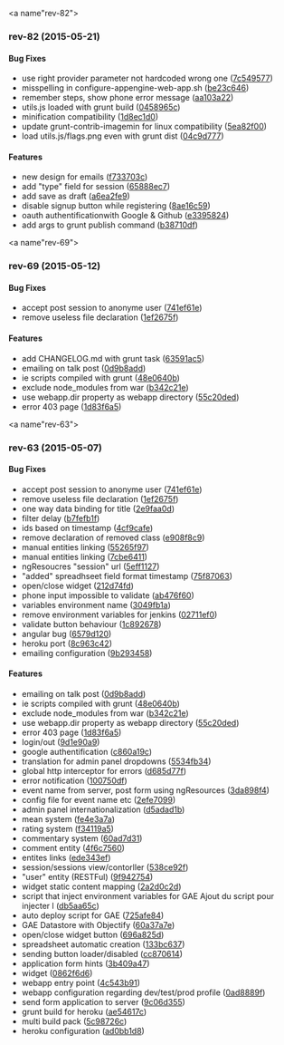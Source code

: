 <a name"rev-82"></a>
### rev-82 (2015-05-21)


#### Bug Fixes

* use right provider parameter not hardcoded wrong one ([7c549577](https://github.com/SII-Nantes/callForPaper/commit/7c549577))
* misspelling in configure-appengine-web-app.sh ([be23c646](https://github.com/SII-Nantes/callForPaper/commit/be23c646))
* remember steps, show phone error message ([aa103a22](https://github.com/SII-Nantes/callForPaper/commit/aa103a22))
* utils.js loaded with grunt build ([0458965c](https://github.com/SII-Nantes/callForPaper/commit/0458965c))
* minification compatibility ([1d8ec1d0](https://github.com/SII-Nantes/callForPaper/commit/1d8ec1d0))
* update grunt-contrib-imagemin for linux compatibility ([5ea82f00](https://github.com/SII-Nantes/callForPaper/commit/5ea82f00))
* load utils.js/flags.png even with grunt dist ([04c9d777](https://github.com/SII-Nantes/callForPaper/commit/04c9d777))


#### Features

* new design for emails ([f733703c](https://github.com/SII-Nantes/callForPaper/commit/f733703c))
* add "type" field for session ([65888ec7](https://github.com/SII-Nantes/callForPaper/commit/65888ec7))
* add save as draft ([a6ea2fe9](https://github.com/SII-Nantes/callForPaper/commit/a6ea2fe9))
* disable signup button while registering ([8ae16c59](https://github.com/SII-Nantes/callForPaper/commit/8ae16c59))
* oauth authentificationwith Google & Github ([e3395824](https://github.com/SII-Nantes/callForPaper/commit/e3395824))
* add args to grunt publish command ([b38710df](https://github.com/SII-Nantes/callForPaper/commit/b38710df))


<a name"rev-69"></a>
### rev-69 (2015-05-12)


#### Bug Fixes

* accept post session to anonyme user ([741ef61e](https://github.com/SII-Nantes/callForPaper/commit/741ef61e))
* remove useless file declaration ([1ef2675f](https://github.com/SII-Nantes/callForPaper/commit/1ef2675f))


#### Features

* add CHANGELOG.md with grunt task ([63591ac5](https://github.com/SII-Nantes/callForPaper/commit/63591ac5))
* emailing on talk post ([0d9b8add](https://github.com/SII-Nantes/callForPaper/commit/0d9b8add))
* ie scripts compiled with grunt ([48e0640b](https://github.com/SII-Nantes/callForPaper/commit/48e0640b))
* exclude node_modules from war ([b342c21e](https://github.com/SII-Nantes/callForPaper/commit/b342c21e))
* use webapp.dir property as webapp directory ([55c20ded](https://github.com/SII-Nantes/callForPaper/commit/55c20ded))
* error 403 page ([1d83f6a5](https://github.com/SII-Nantes/callForPaper/commit/1d83f6a5))


<a name"rev-63"></a>
### rev-63 (2015-05-07)


#### Bug Fixes

* accept post session to anonyme user ([741ef61e](https://github.com/SII-Nantes/callForPaper/commit/741ef61e))
* remove useless file declaration ([1ef2675f](https://github.com/SII-Nantes/callForPaper/commit/1ef2675f))
* one way data binding for title ([2e9faa0d](https://github.com/SII-Nantes/callForPaper/commit/2e9faa0d))
* filter delay ([b7fefb1f](https://github.com/SII-Nantes/callForPaper/commit/b7fefb1f))
* ids based on timestamp ([4cf9cafe](https://github.com/SII-Nantes/callForPaper/commit/4cf9cafe))
* remove declaration of removed class ([e908f8c9](https://github.com/SII-Nantes/callForPaper/commit/e908f8c9))
* manual entities linking ([55265f97](https://github.com/SII-Nantes/callForPaper/commit/55265f97))
* manual entities linking ([7cbe6411](https://github.com/SII-Nantes/callForPaper/commit/7cbe6411))
* ngResoucres "session" url ([5eff1127](https://github.com/SII-Nantes/callForPaper/commit/5eff1127))
* "added" spreadhseet field format timestamp ([75f87063](https://github.com/SII-Nantes/callForPaper/commit/75f87063))
* open/close widget ([212d74fd](https://github.com/SII-Nantes/callForPaper/commit/212d74fd))
* phone input impossible to validate ([ab476f60](https://github.com/SII-Nantes/callForPaper/commit/ab476f60))
* variables environment name ([3049fb1a](https://github.com/SII-Nantes/callForPaper/commit/3049fb1a))
* remove environment variables for jenkins ([02711ef0](https://github.com/SII-Nantes/callForPaper/commit/02711ef0))
* validate button behaviour ([1c892678](https://github.com/SII-Nantes/callForPaper/commit/1c892678))
* angular bug ([6579d120](https://github.com/SII-Nantes/callForPaper/commit/6579d120))
* heroku port ([8c963c42](https://github.com/SII-Nantes/callForPaper/commit/8c963c42))
* emailing configuration ([9b293458](https://github.com/SII-Nantes/callForPaper/commit/9b293458))


#### Features

* emailing on talk post ([0d9b8add](https://github.com/SII-Nantes/callForPaper/commit/0d9b8add))
* ie scripts compiled with grunt ([48e0640b](https://github.com/SII-Nantes/callForPaper/commit/48e0640b))
* exclude node_modules from war ([b342c21e](https://github.com/SII-Nantes/callForPaper/commit/b342c21e))
* use webapp.dir property as webapp directory ([55c20ded](https://github.com/SII-Nantes/callForPaper/commit/55c20ded))
* error 403 page ([1d83f6a5](https://github.com/SII-Nantes/callForPaper/commit/1d83f6a5))
* login/out ([9d1e90a9](https://github.com/SII-Nantes/callForPaper/commit/9d1e90a9))
* google authentification ([c860a19c](https://github.com/SII-Nantes/callForPaper/commit/c860a19c))
* translation for admin panel dropdowns ([5534fb34](https://github.com/SII-Nantes/callForPaper/commit/5534fb34))
* global http interceptor for errors ([d685d77f](https://github.com/SII-Nantes/callForPaper/commit/d685d77f))
* error notification ([100750df](https://github.com/SII-Nantes/callForPaper/commit/100750df))
* event name from server, post form using ngResources ([3da898f4](https://github.com/SII-Nantes/callForPaper/commit/3da898f4))
* config file for event name etc ([2efe7099](https://github.com/SII-Nantes/callForPaper/commit/2efe7099))
* admin panel internationalization ([d5adad1b](https://github.com/SII-Nantes/callForPaper/commit/d5adad1b))
* mean system ([fe4e3a7a](https://github.com/SII-Nantes/callForPaper/commit/fe4e3a7a))
* rating system ([f34119a5](https://github.com/SII-Nantes/callForPaper/commit/f34119a5))
* commentary system ([60ad7d31](https://github.com/SII-Nantes/callForPaper/commit/60ad7d31))
* comment entity ([4f6c7560](https://github.com/SII-Nantes/callForPaper/commit/4f6c7560))
* entites links ([ede343ef](https://github.com/SII-Nantes/callForPaper/commit/ede343ef))
* session/sessions view/contorller ([538ce92f](https://github.com/SII-Nantes/callForPaper/commit/538ce92f))
* "user" entity (RESTFul) ([9f942754](https://github.com/SII-Nantes/callForPaper/commit/9f942754))
* widget static content mapping ([2a2d0c2d](https://github.com/SII-Nantes/callForPaper/commit/2a2d0c2d))
* script that inject environment variables for GAE Ajout du script pour injecter l ([db5aa65c](https://github.com/SII-Nantes/callForPaper/commit/db5aa65c))
* auto deploy script for GAE ([725afe84](https://github.com/SII-Nantes/callForPaper/commit/725afe84))
* GAE Datastore with Objectify ([60a37a7e](https://github.com/SII-Nantes/callForPaper/commit/60a37a7e))
* open/close widget button ([696a825d](https://github.com/SII-Nantes/callForPaper/commit/696a825d))
* spreadsheet automatic creation ([133bc637](https://github.com/SII-Nantes/callForPaper/commit/133bc637))
* sending button loader/disabled ([cc870614](https://github.com/SII-Nantes/callForPaper/commit/cc870614))
* application form hints ([3b409a47](https://github.com/SII-Nantes/callForPaper/commit/3b409a47))
* widget ([0862f6d6](https://github.com/SII-Nantes/callForPaper/commit/0862f6d6))
* webapp entry point ([4c543b91](https://github.com/SII-Nantes/callForPaper/commit/4c543b91))
* webapp configuration regarding dev/test/prod profile ([0ad8889f](https://github.com/SII-Nantes/callForPaper/commit/0ad8889f))
* send form application to server ([9c06d355](https://github.com/SII-Nantes/callForPaper/commit/9c06d355))
* grunt build for heroku ([ae54617c](https://github.com/SII-Nantes/callForPaper/commit/ae54617c))
* multi build pack ([5c98726c](https://github.com/SII-Nantes/callForPaper/commit/5c98726c))
* heroku configuration ([ad0bb1d8](https://github.com/SII-Nantes/callForPaper/commit/ad0bb1d8))

